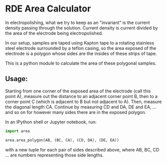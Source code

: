 # RDE Area Calculator
In electropolishing, what we try to keep as an "invariant" is the current density passing through the solution.
Current density is current divided by the area of the electrode being electropolished.

In our setup, samples are taped using Kapton tape to a rotating stainless steel electrode surrounded by a teflon casing,
so the area exposed of the electrode is a polygon whose sides are the insides of these strips of tape.

This is a python module to calculate the area of these polygonal samples.

## Usage:
Starting from one corner of the exposed area of the electrode (call this point A),
measure out the distance to an adjacent corner point B, then to a corner point C (which is adjacent to B but not adjacent to A).
Then, measure the diagonal length CA.
Continue by measuring CD and DA, DE and EA, ... and so on for however many sides there are in the exposed polygon.

In an IPython shell or Jupyter notebook, run:

``` python
import area

area.area_polygon(AB, (BC, CA), (CD, DA), (DE, EA))
```

with a new tuple for each pair of sides described above, where AB, BC, CD ... are numbers representing those side lengths.

